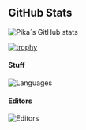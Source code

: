 
## GitHub Stats
![Pika´s GitHub stats](https://github-readme-stats.vercel.app/api?username=PikachuMJ&show_icons=true&theme=cobalt)

[![trophy](https://github-profile-trophy.vercel.app/?username=PikachuMJ&theme=dracula)](https://github.com/ryo-ma/github-profile-trophy)

#### Stuff
![Languages](https://skillicons.dev/icons?i=c,js,python,java,php,kotlin,swift,gradle)

#### Editors

![Editors](https://skillicons.dev/icons?i=idea,pycharm,androidstudio,vscode)
